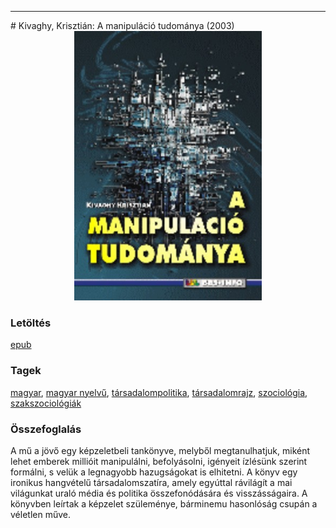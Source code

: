 <hr/>
# <a name="id_293">Kivaghy, Krisztián: A manipuláció tudománya (2003)</a>
<center><img src="https://github.com/BercziSandor/calibre_lib/raw/main/main/Kivaghy%2C%20Krisztian/A%20manipulacio%20tudomanya%20%28293%29/cover.jpg" alt="cover" width="300"/></center>

### Letöltés
[epub](https://github.com/BercziSandor/calibre_lib/raw/main/main/Kivaghy%2C%20Krisztian/A%20manipulacio%20tudomanya%20%28293%29/A%20manipulacio%20tudomanya%20-%20Kivaghy%2C%20Krisztian.epub)

### Tagek
[magyar](https://github.com/berczisandor/calibre_lib/blob/main/main/_tags/magyar.md), [magyar nyelvű](https://github.com/berczisandor/calibre_lib/blob/main/main/_tags/magyar%20nyelv%c5%b1.md), [társadalompolitika](https://github.com/berczisandor/calibre_lib/blob/main/main/_tags/t%c3%a1rsadalompolitika.md), [társadalomrajz](https://github.com/berczisandor/calibre_lib/blob/main/main/_tags/t%c3%a1rsadalomrajz.md), [szociológia](https://github.com/berczisandor/calibre_lib/blob/main/main/_tags/szociol%c3%b3gia.md), [szakszociológiák](https://github.com/berczisandor/calibre_lib/blob/main/main/_tags/szakszociol%c3%b3gi%c3%a1k.md)

### Összefoglalás
<div>
<p>A mű a jövő egy képzeletbeli tankönyve, melyből meg­tanulhatjuk, miként lehet emberek millióit manipulálni, befolyásolni, igényeit ízlésünk szerint formálni, s velük a legnagyobb hazugságokat is elhitetni. A könyv egy ironikus hangvételű társadalomszatíra, amely egyúttal rávilágít a mai világunkat uraló média és politika összefonódására és visszásságaira. A könyvben leírtak a képzelet szüleménye, bárminemu hasonlóság csupán a véletlen műve.</p></div>


